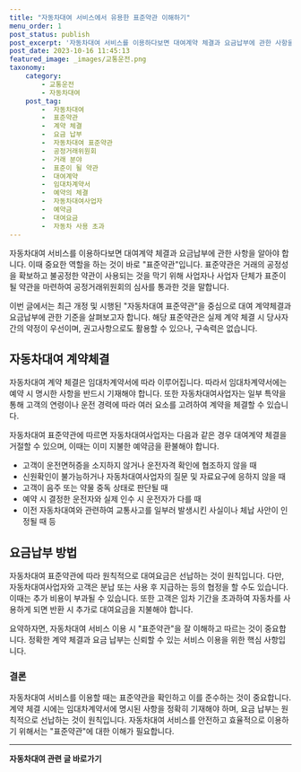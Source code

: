 ```yaml
---
title: "자동차대여 서비스에서 유용한 표준약관 이해하기"
menu_order: 1
post_status: publish
post_excerpt: '자동차대여 서비스를 이용하다보면 대여계약 체결과 요금납부에 관한 사항을 알아야 합니다. 이때 중요한 역할을 하는 것이 바로  표준약관 입니다. 표준약관은 거래의 공정성을 확보하고 불공정한 약관이 사용되는 것을 막기 위해 사업자나 사업자 단체가 표준이 될 약관을 마련하여 공정거래위원회의 심사를 통과한 것을 말합니다.'
post_date: 2023-10-16 11:45:13
featured_image: _images/교통운전.png
taxonomy:
    category:
        - 교통운전
        - 자동차대여
    post_tag:
        -  자동차대여
        -  표준약관
        -  계약 체결
        -  요금 납부
        -  자동차대여 표준약관
        -  공정거래위원회
        -  거래 분야
        -  표준이 될 약관
        -  대여계약
        -  임대차계약서
        -  예약의 체결
        -  자동차대여사업자
        -  예약금
        -  대여요금
        -  자동차 사용 초과
---
```




자동차대여 서비스를 이용하다보면 대여계약 체결과 요금납부에 관한 사항을 알아야 합니다. 이때 중요한 역할을 하는 것이 바로 "표준약관"입니다. 표준약관은 거래의 공정성을 확보하고 불공정한 약관이 사용되는 것을 막기 위해 사업자나 사업자 단체가 표준이 될 약관을 마련하여 공정거래위원회의 심사를 통과한 것을 말합니다.

이번 글에서는 최근 개정 및 시행된 "자동차대여 표준약관"을 중심으로 대여 계약체결과 요금납부에 관한 기준을 살펴보고자 합니다. 해당 표준약관은 실제 계약 체결 시 당사자 간의 약정이 우선이며, 권고사항으로도 활용할 수 있으나, 구속력은 없습니다.

##  자동차대여 계약체결
자동차대여 계약 체결은 임대차계약서에 따라 이루어집니다. 따라서 임대차계약서에는 예약 시 명시한 사항을 반드시 기재해야 합니다. 또한 자동차대여사업자는 일부 특약을 통해 고객의 연령이나 운전 경력에 따라 여러 요소를 고려하여 계약을 체결할 수 있습니다.

자동차대여 표준약관에 따르면 자동차대여사업자는 다음과 같은 경우 대여계약 체결을 거절할 수 있으며, 이때는 이미 지불한 예약금을 환불해야 합니다.
- 고객이 운전면허증을 소지하지 않거나 운전자격 확인에 협조하지 않을 때
- 신원확인이 불가능하거나 자동차대여사업자의 질문 및 자료요구에 응하지 않을 때
- 고객이 음주 또는 약물 중독 상태로 판단될 때
- 예약 시 결정한 운전자와 실제 인수 시 운전자가 다를 때
- 이전 자동차대여와 관련하여 교통사고를 일부러 발생시킨 사실이나 체납 사안이 인정될 때 등

##  요금납부 방법
자동차대여 표준약관에 따라 원칙적으로 대여요금은 선납하는 것이 원칙입니다. 다만, 자동차대여사업자와 고객은 분납 또는 사용 후 지급하는 등의 협정을 할 수도 있습니다. 이때는 추가 비용이 부과될 수 있습니다. 또한 고객은 임차 기간을 초과하여 자동차를 사용하게 되면 반환 시 추가로 대여요금을 지불해야 합니다.

요약하자면, 자동차대여 서비스 이용 시 "표준약관"을 잘 이해하고 따르는 것이 중요합니다. 정확한 계약 체결과 요금 납부는 신뢰할 수 있는 서비스 이용을 위한 핵심 사항입니다.

### 결론
자동차대여 서비스를 이용할 때는 표준약관을 확인하고 이를 준수하는 것이 중요합니다. 계약 체결 시에는 임대차계약서에 명시된 사항을 정확히 기재해야 하며, 요금 납부는 원칙적으로 선납하는 것이 원칙입니다. 자동차대여 서비스를 안전하고 효율적으로 이용하기 위해서는 "표준약관"에 대한 이해가 필요합니다.


<!-- wp:separator -->
<hr class="wp-block-separator has-alpha-channel-opacity"/>
<!-- /wp:separator -->

<!-- wp:group {"backgroundColor":"base","layout":{"type":"constrained"}} -->
<div class="wp-block-group has-base-background-color has-background"><!-- wp:paragraph {"align":"center","fontSize":"medium"} -->
<p class="has-text-align-center has-large-font-size"><strong>자동차대여 관련 글 바로가기</strong></p>
<!-- /wp:paragraph -->


<!-- wp:latest-posts
{"categories":[{"id":1513,"count":19,"description":"","link":"https://uknowlaw.com/category/%ec%9e%90%eb%8f%99%ec%b0%a8%eb%8c%80%ec%97%ac/","name":"자동차대여","slug":"자동차대여","taxonomy":"category","parent":0,"meta":[],"_links":{"self":[{"href":"https://uknowlaw.com/wp-json/wp/v2/categories/1513"}],"collection":[{"href":"https://uknowlaw.com/wp-json/wp/v2/categories"}],"about":[{"href":"https://uknowlaw.com/wp-json/wp/v2/taxonomies/category"}],"wp:post_type":[{"href":"https://uknowlaw.com/wp-json/wp/v2/posts?categories=1513"}],"curies":[{"name":"wp","href":"https://api.w.org/{rel}","templated":true}]}}]} /--></div>
<!-- /wp:group -->